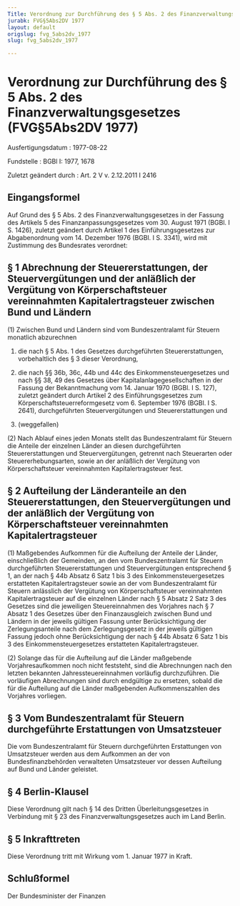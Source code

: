 ```yaml
---
Title: Verordnung zur Durchführung des § 5 Abs. 2 des Finanzverwaltungsgesetzes
jurabk: FVG§5Abs2DV 1977
layout: default
origslug: fvg_5abs2dv_1977
slug: fvg_5abs2dv_1977

---
```


# Verordnung zur Durchführung des § 5 Abs. 2 des Finanzverwaltungsgesetzes (FVG§5Abs2DV 1977)

Ausfertigungsdatum
:   1977-08-22

Fundstelle
:   BGBl I: 1977, 1678

Zuletzt geändert durch
:   Art. 2 V v. 2.12.2011 I 2416


## Eingangsformel

Auf Grund des § 5 Abs. 2 des Finanzverwaltungsgesetzes in der Fassung
des Artikels 5 des Finanzanpassungsgesetzes vom 30. August 1971 (BGBl.
I S. 1426), zuletzt geändert durch Artikel 1 des Einführungsgesetzes
zur Abgabenordnung vom 14. Dezember 1976 (BGBl. I S. 3341), wird mit
Zustimmung des Bundesrates verordnet:


## § 1 Abrechnung der Steuererstattungen, der Steuervergütungen und der anläßlich der Vergütung von Körperschaftsteuer vereinnahmten Kapitalertragsteuer zwischen Bund und Ländern

(1) Zwischen Bund und Ländern sind vom Bundeszentralamt für Steuern
monatlich abzurechnen

1.  die nach § 5 Abs. 1 des Gesetzes durchgeführten Steuererstattungen,
    vorbehaltlich des § 3 dieser Verordnung,


2.  die nach §§ 36b, 36c, 44b und 44c des Einkommensteuergesetzes und nach
    §§ 38, 49 des Gesetzes über Kapitalanlagegesellschaften in der Fassung
    der Bekanntmachung vom 14. Januar 1970 (BGBl. I S. 127),
    zuletzt geändert durch Artikel 2 des Einführungsgesetzes zum
    Körperschaftsteuerreformgesetz vom 6. September 1976 (BGBl. I S.
    2641), durchgeführten Steuervergütungen und Steuererstattungen und


3.  (weggefallen)




(2) Nach Ablauf eines jeden Monats stellt das Bundeszentralamt für
Steuern die Anteile der einzelnen Länder an diesen durchgeführten
Steuererstattungen und Steuervergütungen, getrennt nach Steuerarten
oder Steuererhebungsarten, sowie an der anläßlich der Vergütung von
Körperschaftsteuer vereinnahmten Kapitalertragsteuer fest.


## § 2 Aufteilung der Länderanteile an den Steuererstattungen, den Steuervergütungen und der anläßlich der Vergütung von Körperschaftsteuer vereinnahmten Kapitalertragsteuer

(1) Maßgebendes Aufkommen für die Aufteilung der Anteile der Länder,
einschließlich der Gemeinden, an den vom Bundeszentralamt für Steuern
durchgeführten Steuererstattungen und Steuervergütungen entsprechend §
1, an der nach § 44b Absatz 6 Satz 1 bis 3 des Einkommensteuergesetzes
erstatteten Kapitalertragsteuer sowie an der vom Bundeszentralamt für
Steuern anlässlich der Vergütung von Körperschaftsteuer vereinnahmten
Kapitalertragsteuer auf die einzelnen Länder nach § 5 Absatz 2 Satz 3
des Gesetzes sind die jeweiligen Steuereinnahmen des Vorjahres nach §
7 Absatz 1 des Gesetzes über den Finanzausgleich zwischen Bund und
Ländern in der jeweils gültigen Fassung unter Berücksichtigung der
Zerlegungsanteile nach dem Zerlegungsgesetz in der jeweils gültigen
Fassung jedoch ohne Berücksichtigung der nach § 44b Absatz 6 Satz 1
bis 3 des Einkommensteuergesetzes erstatteten Kapitalertragsteuer.

(2) Solange das für die Aufteilung auf die Länder maßgebende
Vorjahresaufkommen noch nicht feststeht, sind die Abrechnungen nach
den letzten bekannten Jahressteuereinnahmen vorläufig durchzuführen.
Die vorläufigen Abrechnungen sind durch endgültige zu ersetzen, sobald
die für die Aufteilung auf die Länder maßgebenden Aufkommenszahlen des
Vorjahres vorliegen.


## § 3 Vom Bundeszentralamt für Steuern durchgeführte Erstattungen von Umsatzsteuer

Die vom Bundeszentralamt für Steuern durchgeführten Erstattungen von
Umsatzsteuer werden aus dem Aufkommen an der von Bundesfinanzbehörden
verwalteten Umsatzsteuer vor dessen Aufteilung auf Bund und Länder
geleistet.


## § 4 Berlin-Klausel

Diese Verordnung gilt nach § 14 des Dritten Überleitungsgesetzes in
Verbindung mit § 23 des Finanzverwaltungsgesetzes auch im Land Berlin.


## § 5 Inkrafttreten

Diese Verordnung tritt mit Wirkung vom 1. Januar 1977 in Kraft.


## Schlußformel

Der Bundesminister der Finanzen

